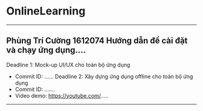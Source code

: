 # OnlineLearning
------------------------------------------------
Phùng Trí Cường
1612074
Hướng dẫn để cài đặt và chạy ứng dụng....
---------------
Deadline 1: Mock-up UI/UX cho toàn bộ ứng dụng
  - Commit ID: ......
Deadline 2: Xây dựng ứng dụng offline cho toàn bộ ứng dụng
  - Commit ID: .......
  - Video demo: https://youtube.com/.....
------------------------------------------------
